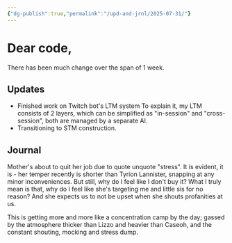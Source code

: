 ```yaml
---
{"dg-publish":true,"permalink":"/upd-and-jrnl/2025-07-31/"}
---
```


# Dear code,
There has been much change over the span of 1 week.

## Updates
- Finished work on Twitch bot's LTM system
  To explain it, my LTM consists of 2 layers, which can be simplified as "in-session" and "cross-session", both are managed by a separate AI.
- Transitioning to STM construction.

## Journal
Mother's about to quit her job due to quote unquote "stress".
It is evident, it is - her temper recently is shorter than Tyrion Lannister, snapping at any minor inconveniences. But still, why do I feel like I don't buy it?
What I truly mean is that, why do I feel like she's targeting me and little sis for no reason? And she expects us to not be upset when she shouts profanities at us.

This is getting more and more like a concentration camp by the day; gassed by the atmosphere thicker than Lizzo and heavier than Caseoh, and the constant shouting, mocking and stress dump.